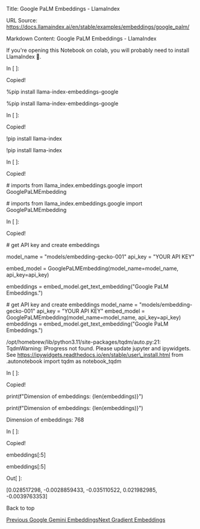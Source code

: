 Title: Google PaLM Embeddings - LlamaIndex

URL Source: https://docs.llamaindex.ai/en/stable/examples/embeddings/google_palm/

Markdown Content:
Google PaLM Embeddings - LlamaIndex


If you're opening this Notebook on colab, you will probably need to install LlamaIndex 🦙.

In \[ \]:

Copied!

%pip install llama\-index\-embeddings\-google

%pip install llama-index-embeddings-google

In \[ \]:

Copied!

!pip install llama\-index

!pip install llama-index

In \[ \]:

Copied!

\# imports
from llama\_index.embeddings.google import GooglePaLMEmbedding

\# imports from llama\_index.embeddings.google import GooglePaLMEmbedding

In \[ \]:

Copied!

\# get API key and create embeddings

model\_name \= "models/embedding-gecko-001"
api\_key \= "YOUR API KEY"

embed\_model \= GooglePaLMEmbedding(model\_name\=model\_name, api\_key\=api\_key)

embeddings \= embed\_model.get\_text\_embedding("Google PaLM Embeddings.")

\# get API key and create embeddings model\_name = "models/embedding-gecko-001" api\_key = "YOUR API KEY" embed\_model = GooglePaLMEmbedding(model\_name=model\_name, api\_key=api\_key) embeddings = embed\_model.get\_text\_embedding("Google PaLM Embeddings.")

/opt/homebrew/lib/python3.11/site-packages/tqdm/auto.py:21: TqdmWarning: IProgress not found. Please update jupyter and ipywidgets. See https://ipywidgets.readthedocs.io/en/stable/user\_install.html
  from .autonotebook import tqdm as notebook\_tqdm

In \[ \]:

Copied!

print(f"Dimension of embeddings: {len(embeddings)}")

print(f"Dimension of embeddings: {len(embeddings)}")

Dimension of embeddings: 768

In \[ \]:

Copied!

embeddings\[:5\]

embeddings\[:5\]

Out\[ \]:

\[0.028517298, -0.0028859433, -0.035110522, 0.021982985, -0.0039763353\]

Back to top

[Previous Google Gemini Embeddings](https://docs.llamaindex.ai/en/stable/examples/embeddings/gemini/)[Next Gradient Embeddings](https://docs.llamaindex.ai/en/stable/examples/embeddings/gradient/)

